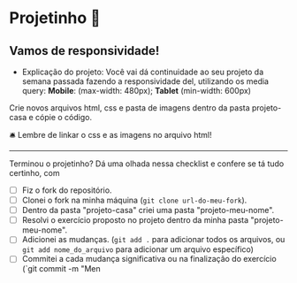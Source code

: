 # Projetinho 📓  

## Vamos de responsividade! 

- Explicação do projeto: Você vai dá continuidade ao seu projeto da semana passada fazendo a responsividade del, utilizando os media query: 
**Mobile**: (max-width: 480px);
**Tablet** (min-width: 600px)

Crie novos arquivos html, css e pasta de imagens dentro da pasta projeto-casa e cópie o código.

🛎️ Lembre de linkar o css e as imagens no arquivo html!

---

Terminou o projetinho? Dá uma olhada nessa checklist e confere se tá tudo certinho, com
- [ ] Fiz o fork do repositório.
- [ ] Clonei o fork na minha máquina (`git clone url-do-meu-fork`).
- [ ] Dentro da pasta "projeto-casa" criei uma pasta "projeto-meu-nome".
- [ ] Resolvi o exercício proposto no projeto dentro da minha pasta "projeto-meu-nome".
- [ ] Adicionei as mudanças. (`git add .` para adicionar todos os arquivos, ou `git add nome_do_arquivo` para adicionar um arquivo específico)
- [ ] Commitei a cada mudança significativa ou na finalização do exercício (`git commit -m "Men
